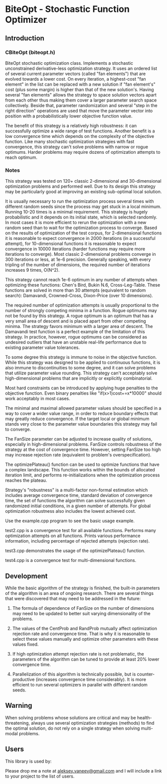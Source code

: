 # BiteOpt - Stochastic Function Optimizer #
## Introduction ##

### CBiteOpt (biteopt.h) ###

BiteOpt stochastic optimization class. Implements a stochastic
unconstrained derivative-less optimization strategy. It uses an ordered
list of several current parameter vectors (called "fan elements") that are
evolved towards a lower cost. On every iteration, a highest-cost "fan
element" in the list can be replaced with a new solution if "fan element's"
cost (plus some margin) is higher than that of the new solution's. Having
several "fan elements" allows the strategy to space solution vectors apart
from each other thus making them cover a larger parameter search space
collectively. Beside that, parameter randomization and several "step in the
right direction" operations are used that move the parameter vector into
position with a probabilistically lower objective function value.

The benefit of this strategy is a relatively high robustness: it can
successfully optimize a wide range of test functions. Another benefit is a
low convergence time which depends on the complexity of the objective
function. Like many stochastic optimization strategies with fast
convergence, this strategy can't solve problems with narrow or rogue
optimums. Harder problems may require dozens of optimization attempts to
reach optimum.

### Notes ###

This strategy was tested on 120+ classic 2-dimensional and 30-dimensional
optimization problems and performed well. Due to its design this strategy may
be particularly good at improving an existing sub-optimal local solution.

It is usually necessary to run the optimization process several times with
different random seeds since the process may get stuck in a local minimum.
Running 10-20 times is a minimal requirement. This strategy is hugely
probabilistic and it depends on its initial state, which is selected randomly.
In most cases it is more efficient to rerun the optimization with a new random
seed than to wait for the optimization process to converge. Based on the
results of optimization of the test corpus, for 2-dimensional functions it is
reasonable to expect convergence in 2000 iterations (in a successful attempt),
for 10-dimensional functions it is reasonable to expect convergence in 10000
iterations (harder functions may require more iterations to converge). Most
classic 2-dimensional problems converge in 300 iterations or less, at 1e-6
precision. Generally speaking, with every tripling of the number of
dimensions, the required number of iterations increases 9 times, O(N^2).

This strategy cannot reach 1e-6 optimum in any number of attempts when
optimizing these functions: Chen's Bird, Bukin N.6, Cross-Leg-Table. These
functions are solved in more than 30 attempts (equivalent to random search):
Damavandi, Crowned-Cross, Dixon-Price (over 10 dimensions).

The required number of optimization attempts is usually proportional to the
number of strongly competing minima in a function. Rogue optimums may not be
found by this strategy. A rogue optimum is an optimum that has a very small
area of descent and is placed apart from other competing minima. The
strategy favors minimum with a larger area of descent. The Damavandi test
function is a perfect example of the limitation of this strategy. In practice,
however, rogue optimums can be considered as undesired outliers that have an
unstable real-life performance due to existing parameter value tolerances.

To some degree this strategy is immune to noise in the objective function.
While this strategy was designed to be applied to continuous functions, it is
also immune to discontinuities to some degree, and it can solve problems that
utilize parameter value rounding. This strategy can't acceptably solve
high-dimensional problems that are implicitly or explicitly combinatorial.

Most hard constraints can be introduced by applying huge penalties to the
objective function. Even binary penalties like "if(x>1)cost+=x*10000" should
work acceptably in most cases.

The minimal and maximal allowed parameter values should be specified in a way
to cover a wider value range, in order to reduce boundary effects that may
greatly reduce convergence. If the target local or global minimum stands
very close to the parameter value boundaries this strategy may fail to
converge.

The FanSize parameter can be adjusted to increase quality of solutions,
especially in high-dimensional problems. FanSize controls robustness of the
strategy at the cost of convergence time. However, setting FanSize too high
may increase rejection rate (equivalent to problem's overspecification).

The optimizePlateau() function can be used to optimize functions that have a
complex landscape. This function works within the bounds of allocated
iteration limit, and performs re-initializations when the optimization process
reaches the plateau.

Strategy's "robustness" is a multi-factor non-formal estimation which includes
average convergence time, standard deviation of convergence time, the set of
functions the algorithm can solve successfully given randomized initial
conditions, in a given number of attempts. For global optimization robustness
also includes the lowest achieved cost.

Use the example.cpp program to see the basic usage example.

test2.cpp is a convergence test for all available functions. Performs many
optimization attempts on all functions. Prints various performance
information, including percentage of rejected attempts (rejection rate).

test3.cpp demonstrates the usage of the optimizePlateau() function.

test4.cpp is a convergence test for multi-dimensional functions.

## Development ##

While the basic algorithm of the strategy is finished, the built-in parameters
of the algorithm is an area of ongoing research. There are several things that
were discovered that may need to be addressed in the future:

1. The formula of dependence of FanSize on the number of dimensions may need
to be updated to better suit varying dimensionality of the problems.

2. The values of the CentProb and RandProb mutually affect optimization
rejection rate and convergence time. That is why it is reasonable to select
these values manually and optimize other parameters with these values fixed.

3. If high optimization attempt rejection rate is not problematic, the
parameters of the algorithm can be tuned to provide at least 20% lower
convergence time.

4. Parallelization of this algorithm is technically possible, but is
counter-productive (increases convergence time considerably). It is more
efficient to run several optimizers in parallel with different random seeds.

## Warning ##

When solving problems whose solutions are critical and may be
health-threatening, always use several optimization strategies (methods) to
find the optimal solution, do not rely on a single strategy when solving
multi-modal problems.

## Users ##
This library is used by:

Please drop me a note at aleksey.vaneev@gmail.com and I will include a link to
your project to the list of users.

